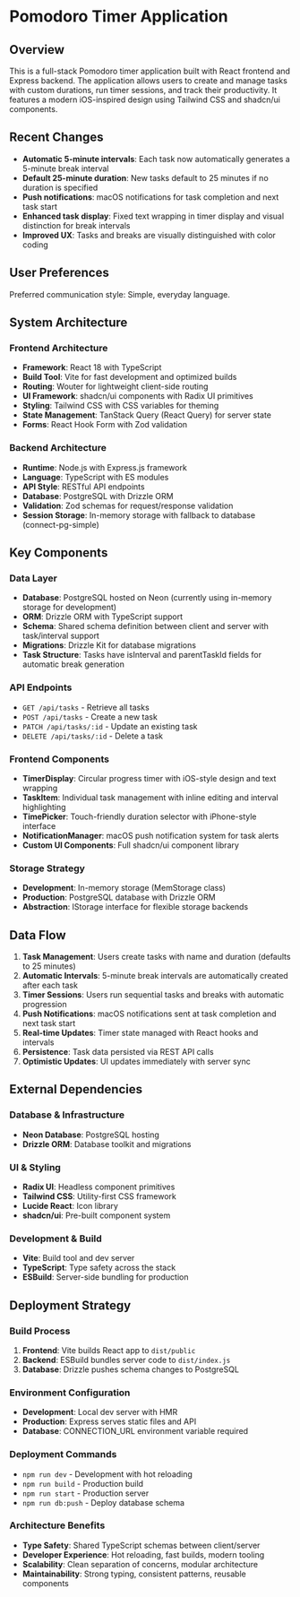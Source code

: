 # Pomodoro Timer Application

## Overview

This is a full-stack Pomodoro timer application built with React frontend and Express backend. The application allows users to create and manage tasks with custom durations, run timer sessions, and track their productivity. It features a modern iOS-inspired design using Tailwind CSS and shadcn/ui components.

## Recent Changes

- **Automatic 5-minute intervals**: Each task now automatically generates a 5-minute break interval
- **Default 25-minute duration**: New tasks default to 25 minutes if no duration is specified
- **Push notifications**: macOS notifications for task completion and next task start
- **Enhanced task display**: Fixed text wrapping in timer display and visual distinction for break intervals
- **Improved UX**: Tasks and breaks are visually distinguished with color coding

## User Preferences

Preferred communication style: Simple, everyday language.

## System Architecture

### Frontend Architecture
- **Framework**: React 18 with TypeScript
- **Build Tool**: Vite for fast development and optimized builds
- **Routing**: Wouter for lightweight client-side routing
- **UI Framework**: shadcn/ui components with Radix UI primitives
- **Styling**: Tailwind CSS with CSS variables for theming
- **State Management**: TanStack Query (React Query) for server state
- **Forms**: React Hook Form with Zod validation

### Backend Architecture
- **Runtime**: Node.js with Express.js framework
- **Language**: TypeScript with ES modules
- **API Style**: RESTful API endpoints
- **Database**: PostgreSQL with Drizzle ORM
- **Validation**: Zod schemas for request/response validation
- **Session Storage**: In-memory storage with fallback to database (connect-pg-simple)

## Key Components

### Data Layer
- **Database**: PostgreSQL hosted on Neon (currently using in-memory storage for development)
- **ORM**: Drizzle ORM with TypeScript support
- **Schema**: Shared schema definition between client and server with task/interval support
- **Migrations**: Drizzle Kit for database migrations
- **Task Structure**: Tasks have isInterval and parentTaskId fields for automatic break generation

### API Endpoints
- `GET /api/tasks` - Retrieve all tasks
- `POST /api/tasks` - Create a new task
- `PATCH /api/tasks/:id` - Update an existing task
- `DELETE /api/tasks/:id` - Delete a task

### Frontend Components
- **TimerDisplay**: Circular progress timer with iOS-style design and text wrapping
- **TaskItem**: Individual task management with inline editing and interval highlighting
- **TimePicker**: Touch-friendly duration selector with iPhone-style interface
- **NotificationManager**: macOS push notification system for task alerts
- **Custom UI Components**: Full shadcn/ui component library

### Storage Strategy
- **Development**: In-memory storage (MemStorage class)
- **Production**: PostgreSQL database with Drizzle ORM
- **Abstraction**: IStorage interface for flexible storage backends

## Data Flow

1. **Task Management**: Users create tasks with name and duration (defaults to 25 minutes)
2. **Automatic Intervals**: 5-minute break intervals are automatically created after each task
3. **Timer Sessions**: Users run sequential tasks and breaks with automatic progression
4. **Push Notifications**: macOS notifications sent at task completion and next task start
5. **Real-time Updates**: Timer state managed with React hooks and intervals
6. **Persistence**: Task data persisted via REST API calls
7. **Optimistic Updates**: UI updates immediately with server sync

## External Dependencies

### Database & Infrastructure
- **Neon Database**: PostgreSQL hosting
- **Drizzle ORM**: Database toolkit and migrations

### UI & Styling
- **Radix UI**: Headless component primitives
- **Tailwind CSS**: Utility-first CSS framework
- **Lucide React**: Icon library
- **shadcn/ui**: Pre-built component system

### Development & Build
- **Vite**: Build tool and dev server
- **TypeScript**: Type safety across the stack
- **ESBuild**: Server-side bundling for production

## Deployment Strategy

### Build Process
1. **Frontend**: Vite builds React app to `dist/public`
2. **Backend**: ESBuild bundles server code to `dist/index.js`
3. **Database**: Drizzle pushes schema changes to PostgreSQL

### Environment Configuration
- **Development**: Local dev server with HMR
- **Production**: Express serves static files and API
- **Database**: CONNECTION_URL environment variable required

### Deployment Commands
- `npm run dev` - Development with hot reloading
- `npm run build` - Production build
- `npm run start` - Production server
- `npm run db:push` - Deploy database schema

### Architecture Benefits
- **Type Safety**: Shared TypeScript schemas between client/server
- **Developer Experience**: Hot reloading, fast builds, modern tooling
- **Scalability**: Clean separation of concerns, modular architecture
- **Maintainability**: Strong typing, consistent patterns, reusable components